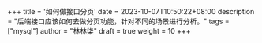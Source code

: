 +++
title = '如何做接口分页'
date = 2023-10-07T10:50:22+08:00
description = "后端接口应该如何去做分页功能，针对不同的场景进行分析。"
tags = ["mysql"]
author = "林林柒"
draft = true
weight = 10
+++





